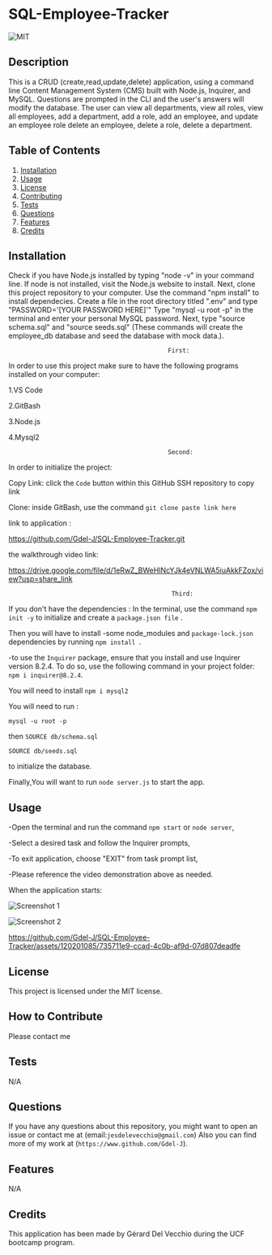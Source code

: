# SQL-Employee-Tracker

![MIT](https://img.shields.io/badge/license-MIT-green)


## Description

This is a CRUD (create,read,update,delete) application, using a command line Content Management System (CMS) built with Node.js, Inquirer, and MySQL. Questions are prompted in the CLI and the user's answers will modify the database.
The user can view all departments, view all roles, view all employees, add a department, add a role, add an employee, and update an employee role delete an employee, delete a role, delete a department.


## Table of Contents 


 
  1. [Installation](#installation)
  2. [Usage](#usage)
  3. [License](#license)
  4. [Contributing](#contributing)
  5. [Tests](#tests)
  6. [Questions](#questions)
  7. [Features](#features)
  8. [Credits](#credits)

## Installation

Check if you have Node.js installed by typing "node -v" in your command line. If node is not installed, visit the Node.js website to install.
Next, clone this project repository to your computer.
Use the command "npm install" to install dependecies.
Create a file in the root directory titled ".env" and type "PASSWORD='[YOUR PASSWORD HERE]'"
Type "mysql -u root -p" in the terminal and enter your personal MySQL password. Next, type "source schema.sql" and "source seeds.sql" (These commands will create the employee_db database and seed the database with mock data.).




                                                First:

In order to use this project make sure to have the following programs installed on your computer:

1.VS Code

2.GitBash

3.Node.js

4.Mysql2




                                                Second:

In order to initialize the project:


Copy Link: click the `Code` button within this GitHub SSH repository to copy link

Clone: inside GitBash, use the command `git clone paste link here`



link to application : 

https://github.com/Gdel-J/SQL-Employee-Tracker.git


the walkthrough video link:

https://drive.google.com/file/d/1eRwZ_BWeHINcYJk4eVNLWA5iuAkkFZox/view?usp=share_link



                                                 Third: 

If you don't have the dependencies :
In the terminal, use the command `npm init -y` to initialize and create a `package.json file` .

Then you will have to install 
-some node_modules and `package-lock.json` dependencies by running `npm install `.

-to use the `Inquirer` package, ensure that you install and use Inquirer version 8.2.4. To do so, use the following command in your project folder: `npm i inquirer@8.2.4`.

You will need to install `npm i mysql2` 

 


You will need to run :

`mysql -u root -p`

then
`SOURCE db/schema.sql`

`SOURCE db/seeds.sql`

 to initialize the database.

Finally,You will want to run `node server.js` to start the app.



## Usage


-Open the terminal  and run the command `npm start` or `node server`,

-Select a desired task and follow the Inquirer prompts,

-To exit application, choose "EXIT" from task prompt list,

-Please reference the video demonstration above as needed.


When the application starts:

![Screenshot 1](https://github.com/Gdel-J/SQL-Employee-Tracker/assets/120201085/603e57dc-e1eb-4aa7-91a0-d58e7930e847)




![Screenshot 2](https://github.com/Gdel-J/SQL-Employee-Tracker/assets/120201085/6d6dd3f8-d9e4-416f-8ddc-ba26edee08ef)



https://github.com/Gdel-J/SQL-Employee-Tracker/assets/120201085/735711e9-ccad-4c0b-af9d-07d807deadfe


## License

This project is licensed under the MIT license.

## How to Contribute

Please contact me

## Tests

N/A

## Questions

If you have any questions about this repository, you might want to open an issue or contact me  at (email:`jesdelevecchio@gmail.com`)
Also you can find more of my work at (`https://www.github.com/Gdel-J`).

## Features

N/A


## Credits

This application has been made by Gérard Del Vecchio during the UCF bootcamp program.
